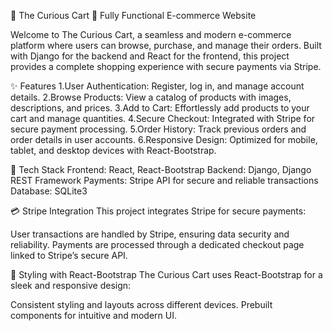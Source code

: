 🌟 The Curious Cart 🌟
Fully Functional E-commerce Website

Welcome to The Curious Cart, a seamless and modern e-commerce platform where users can browse, purchase, and manage their orders. Built with Django for the backend and React for the frontend, this project provides a complete shopping experience with secure payments via Stripe.

✨ Features
1.User Authentication: Register, log in, and manage account details.
2.Browse Products: View a catalog of products with images, descriptions, and prices.
3.Add to Cart: Effortlessly add products to your cart and manage quantities.
4.Secure Checkout: Integrated with Stripe for secure payment processing.
5.Order History: Track previous orders and order details in user accounts.
6.Responsive Design: Optimized for mobile, tablet, and desktop devices with React-Bootstrap.

🚀 Tech Stack
Frontend: React, React-Bootstrap
Backend: Django, Django REST Framework
Payments: Stripe API for secure and reliable transactions
Database: SQLite3

💳 Stripe Integration
This project integrates Stripe for secure payments:

User transactions are handled by Stripe, ensuring data security and reliability.
Payments are processed through a dedicated checkout page linked to Stripe’s secure API.

🎨 Styling with React-Bootstrap
The Curious Cart uses React-Bootstrap for a sleek and responsive design:

Consistent styling and layouts across different devices.
Prebuilt components for intuitive and modern UI.

